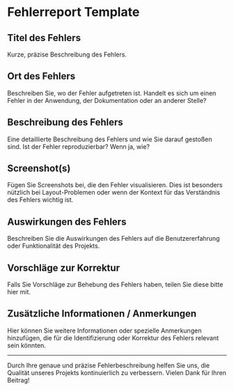 # Fehlerreport Template

## Titel des Fehlers
Kurze, präzise Beschreibung des Fehlers.

## Ort des Fehlers
Beschreiben Sie, wo der Fehler aufgetreten ist. Handelt es sich um einen Fehler in der Anwendung, der Dokumentation oder an anderer Stelle?

## Beschreibung des Fehlers
Eine detaillierte Beschreibung des Fehlers und wie Sie darauf gestoßen sind. Ist der Fehler reproduzierbar? Wenn ja, wie?

## Screenshot(s)
Fügen Sie Screenshots bei, die den Fehler visualisieren. Dies ist besonders nützlich bei Layout-Problemen oder wenn der Kontext für das Verständnis des Fehlers wichtig ist.

## Auswirkungen des Fehlers
Beschreiben Sie die Auswirkungen des Fehlers auf die Benutzererfahrung oder Funktionalität des Projekts.

## Vorschläge zur Korrektur
Falls Sie Vorschläge zur Behebung des Fehlers haben, teilen Sie diese bitte hier mit.

## Zusätzliche Informationen / Anmerkungen
Hier können Sie weitere Informationen oder spezielle Anmerkungen hinzufügen, die für die Identifizierung oder Korrektur des Fehlers relevant sein könnten.

---

Durch Ihre genaue und präzise Fehlerbeschreibung helfen Sie uns, die Qualität unseres Projekts kontinuierlich zu verbessern. Vielen Dank für Ihren Beitrag!
